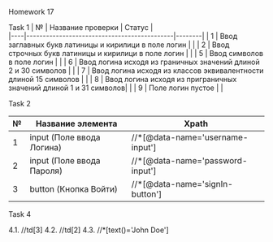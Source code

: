Homework 17

Task 1
| №  | Название проверки                           | Статус |        
|----|---------------------------------------------|--------|
| 1  | Ввод заглавных букв латиницы и кирилици в поле логин |        |
| 2  | Ввод строчных букв латиницы и кирилици  в поле логин  |        |
| 5  | Ввод символов в поле логин                   |        |
| 6  | Ввод логина исходя из  граничных значений длиной 2 и 30 символов |        |
| 7  | Ввод логина исходя из классов эквивалентности длиной 15 символов |        |
| 8  | Ввод логина исходя из  приграничных значений длиной 1 и 31 символов|        |
| 9  | Поле логин пустое            |        |


Task 2

| № | Название элемента         | Xpath                            |        
|---|---------------------------|----------------------------------|
| 1 | input (Поле ввода Логина) | //*[@data-name='username-input'] |
| 2 | input (Поле ввода Пароля) | //*[@data-name='password-input'] |
| 3 | button (Кнопка Войти)     | //*[@data-name='signIn-button']  |


Task 4

4.1. //td[3]
4.2. //td[2]
4.3. //*[text()='John Doe']
